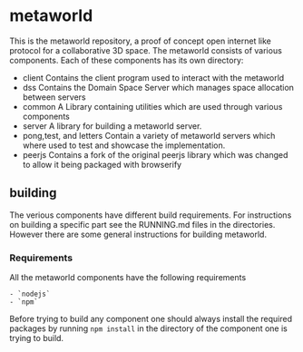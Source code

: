 metaworld
=========

This is the metaworld repository, a proof of concept open internet like protocol for a collaborative 3D space.
The metaworld consists of various components.
Each of these components has its own directory:

 - client
	 Contains the client program used to interact with the metaworld
 - dss
	Contains the Domain Space Server which manages space allocation between servers
 - common
	A Library containing utilities which are used through various components
 - server
	A library for building a metaworld server.
 - pong,test, and letters
	Contain a variety of metaworld servers which where used to test and showcase the implementation.
 - peerjs
    Contains a fork of the original peerjs library which was changed to allow it being packaged with browserify

building
--------

The verious components have different build requirements.
For instructions on building a specific part see the RUNNING.md files in the directories.
However there are some general instructions for building metaworld.

### Requirements
All the metaworld components have the following requirements

    - `nodejs`
    - `npm`

Before trying to build any component one should always install the required
packages by running `npm install` in the directory of the component one is trying to build.

